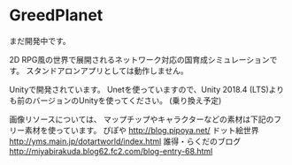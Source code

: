 # GreedPlanet

まだ開発中です。

2D RPG風の世界で展開されるネットワーク対応の国育成シミュレーションです。
スタンドアロンアプリとしては動作しません。

Unityで開発されています。
Unetを使っていますので、Unity 2018.4 (LTS)よりも前のバージョンのUnityを使ってください。
(乗り換え予定)

画像リソースについては、
マップチップやキャラクターなどの素材は下記のフリー素材を使っています。
ぴぽや
http://blog.pipoya.net/
ドット絵世界
http://yms.main.jp/dotartworld/index.html
誰得・らくだのブログ
http://miyabirakuda.blog62.fc2.com/blog-entry-68.html

